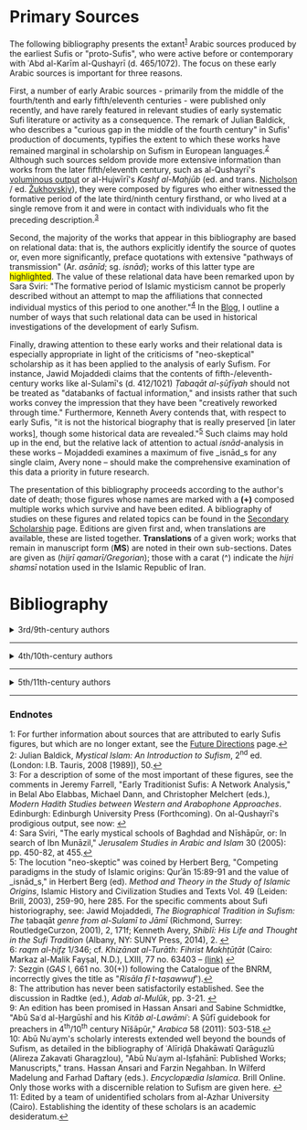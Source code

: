 <h1>Primary Sources</h1>

The following bibliography presents the extant<sup id="note1">[1](#f1)</sup> Arabic sources produced by the earliest Sufis or "proto-Sufis", who were active before or contemporary with ʿAbd al-Karīm al-Qushayrī (d. 465/1072). The focus on these early Arabic sources is important for three reasons.

First, a number of early Arabic sources - primarily from the middle of the fourth/tenth and early fifth/eleventh centuries - were published only recently, and have rarely featured in relevant studies of early systematic Sufi literature or activity as a consequence. The remark of Julian Baldick, who describes a "curious gap in the middle of the fourth century" in Sufis' production of documents, typifies the extent to which these works have remained marginal in scholarship on Sufism in European languages.<sup id="note2">[2](#f2)</sup> Although such sources seldom provide more extensive information than works from the later fifth/eleventh century, such as al-Qushayrī's [voluminous output](https://www.academia.edu/11926762/The_Textual_Legacy_of_Abū_l-Qāsim_al-Qušayrī_A_Bibliographic_Record "Bibliography by Martin Nguyen and Francesco Chiabotti") or al-Hujwīrī's _Kashf al-Maḥjūb_ (ed. and trans. [Nicholson](https://archive.org/details/kashfalmahjub00usmauoft/page/n3 "Download") / ed. [Žukhovskiy](https://drive.google.com/open?id=1nJjaKR8gasakwm1EixCQ25dfPKJt1rZu "Download")), they were composed by figures who either witnessed the formative period of the late third/ninth century firsthand, or who lived at a single remove from it and were in contact with individuals who fit the preceding description.<sup id="note3">[3](#f3)</sup>

Second, the majority of the works that appear in this bibliography are based on relational data: that is, the authors explicitly identify the source of quotes or, even more significantly, preface quotations with extensive "pathways of transmission" (Ar. _asānīd_; sg. _isnād_); works of this latter type are <span style="background-color: #FFFF00">highlighted</span>. The value of these relational data have been remarked upon by Sara Sviri: "The formative period of Islamic mysticism cannot be properly described without an attempt to map the affiliations that connected individual mystics of this period to one another."<sup id="note4">[4](#f4)</sup> In the [Blog](http://zurstadt/github.io/digitalsufism/blog), I outline a number of ways that such relational data can be used in historical investigations of the development of early Sufism.

Finally, drawing attention to these early works and their relational data is especially appropriate in light of the criticisms of "neo-skeptical" scholarship as it has been applied to the analysis of early Sufism. For instance, Jawid Mojaddedi claims that the contents of fifth-/eleventh-century works like al-Sulamī's (d. 412/1021) _Ṭabaqāt al-ṣūfīyah_ should not be treated as "databanks of factual information," and insists rather that such works convey the impression that they have been "creatively reworked through time." Furthermore, Kenneth Avery contends that, with respect to early Sufis, "it is not the historical biography that is really preserved [in later works], though some historical data are revealed."<sup id="note5">[5](#f5)</sup> Such claims may hold up in the end, but the relative lack of attention to actual _isnād_-analysis in these works – Mojaddedi examines a maximum of five _isnād_s for any single claim, Avery none – should make the comprehensive examination of this data a priority in future research.  

The presentation of this bibliography proceeds according to the author's date of death; those figures whose names are marked with a **(+)** composed multiple works which survive and have been edited. A bibliography of studies on these figures and related topics can be found in the [Secondary Scholarship](https://zurstadt.github.io/digitalsufism/secondarysources) page. Editions are given first and, when translations are available, these are listed together. **Translations** of a given work; works that remain in manuscript form (**MS**) are noted in their own sub-sections. Dates are given as (_hijrī qamarī/Gregorian_); those with a carat (^) indicate the _hijri shamsī_ notation used in the Islamic Republic of Iran. 


# Bibliography

<details>
  <summary>3rd/9th-century authors</summary>  
  
-----

<h6> Abū al-Shaykh Muḥammad b. al-Ḥusayn al-Burjulānī (d. Baghdad, 852-3)</h6>
  
<details>
  <summary>Edited Works</summary>
  
-- ʿĀmir Ḥasan Ṣabrī (ed.). <span style="background-color: #FFFF00">_Kitāb al-Karam wa-l-jūd wa-sakhāʾ al-nufūs_</span>. Beirut: Dār Ibn Ḥazm, 1412/1991. [(link)](https://drive.google.com/open?id=1I5ZkBit4dDwfASXCTJtJUHbCCG1dKgH- "Download") = pp. 3-43 (Part A), in Bernd Radtke (ed.). _Materialen zur alten islamische Frömigkeit_, Basic Texts in Islamic Mysticism Vol. 2. Leiden: Brill, 2008. 
</details>

-----

<h6> Abū ʿAbd Allāh al-Ḥārith b. Asad al-Muḥāsibī (d. Baghdad, 243/857) (+)</h6>  
  
<details>
  <summary>Edited Works</summary>
  
</details>

-----

<h6> Abū Isḥāq Ibrāhīm b. ʿAbd Allāh Ibn al-Junayd al-Khuttalī (d. Baghdad, ca. 260-270/873-883) (+)</h6>  

<details>
  <summary>Edited Works</summary>

-- Abd al-Karīm Zuhūr ʿAdī and Aḥmad Rātib al-Naffakh. “<span style="background-color: #FFFF00">_Kitāb al-maḥabbah li-llāh_</span>,” in _Majallat Majmaʿ al-Lughah al-ʿArabīyah bi-Dimashq_ 58/4 (1983): pp. 658-729 [(link)](http://www.arabacademy.gov.sy/uploads/magazine/mag58/mag58-4-1.pdf "Download"); 59/1 (1984): pp. 3-44 [(link)](http://www.arabacademy.gov.sy/uploads/magazine/mag59/mag59-1-1.pdf "Download"); 59/2 (1984): pp. 245-284 [(link)](http://www.arabacademy.gov.sy/uploads/magazine/mag59/mag59-2-2.pdf "Download"); 59/3 (1984): pp. 463-504 [(link)](http://www.arabacademy.gov.sy/uploads/magazine/mag59/mag59-3-2.pdf "Download") = ʿAbd Allāh Badrān (ed.). Damascus: Dār al-Makatabī, 1423/2002 = pp. 47-194 (Part B), in Bernd Radtke (ed.). _Materialen zur alten islamische Frömigkeit_, Basic Texts in Islamic Mysticism Vol. 2. Leiden: Brill, 2008.  

-- Aḥmad Muḥammad Nūr Sayf (ed.). _Suʾālāt Ibn al-Junayd Abū Isḥāq Ibrāhīm b. ʿAbd Allāh al-Khuttalī li-Abī Zakariyyāʾ Yaḥyā b. Maʿīn_. Medina: Maktabat al-Dār, 1408/1988. [(link)](https://archive.org/details/alfirdwsiy2018_gmail_2523/page/n3 "Download")
</details>  

-----

<h6> Abū Saʿīd Aḥmad b. ʿĪsā al-Kharrāz** (d. Egypt, ca. 286/897) (+)</h6>  
<details>
  <summary>Edited Works</summary>

-- Qāsim al-Samarrāʾī. "Rasāʾil al-Kharrāz, Abū Saʿīd al-Kharrāz m. 286," _Majallat al-Majmaʿ al-ʿIlmī al-ʿIraqī_ 15 (1967), 158-212. [(link)](https://drive.google.com/open?id=1RVQC_9GKQIqYcYqFPXGnseq7pNrPiJ2P "Download")  

-- pp. ١-٨٣ (Ar.). In A.J. Arberry (ed.), _Kitāb al-Ṣidq_, Islamic Research Association Vol 6. London: Oxford University Press, 1937 [(link)](https://drive.google.com/open?id=1gGEdCYj3vZDJirmbYiw4r760sILYBwLF "Download") = ʿAbd al-Ḥalīm Maḥmūd (ed.), _Kitāb al-Ṭarīq ilā llāh - Kitāb al-Ṣidq_, Fifth printing. Cairo: Dār al-Maʿārif, 1988 [(link)](https://drive.google.com/open?id=1IJt7vrSA1hTTTu2OSGNZulmK_LDVsz_K "Download") = Ḥasan al-Samāḥī and ʿAbd al-Wahhāb ʿAzzām (eds.). Damascus: Dār al-Qādirī, 1997 = ʿAbd al-Munʿim Khalīl Ibrāhīm (ed.). Beirut: Dār al-Kutub al-ʿIlmīyah, 2001.
</details>

<details>
  <summary>Translations</summary>

-- pp. 1-67 in Arberry, _The Book of Truthfulness (Kitāb al-ṣidq)_.  
  
</details>

</details>

-----

<details>
  <summary>4th/10th-century authors</summary>
  
<h6> Abū al-Ḥusayn Muḥammad b. Aḥmad al-Baghawī al-Nūrī (d. Iraq?, ca. 295/907)</h6>  

<details>
  <summary>Edited Works</summary>

-- _Maqāmāt al-Qulūb_, 133ff, in Paul Nwyia, "Textes mystiques inédits d'Abū-l-Ḥasan [_sic_] al-Nūrī (m. 295/907) avec introduction et notes," _Mélanges de l'Université Saint-Joseph_ 44/9 (Beirut: Impremerie Catholique, 1968): pp. 118-154; repr., with introduction in Persian by ʿAlīriḍā Dhakāwatī Qarāguzlū (Alireza Zakavati Gharagzlou). _Maʿārif Islāmī_ 16-17 (1368^/2000): 81-119. [(link)](http://ensani.ir/file/download/article/20101118170124-117.pdf "Download") = pp. 1-24, in al-Qāsim al-Sāmarrāʾī (ed.). _al-Taṣawwuf al-Baghdādī wa-l-Taṣawwuf al-Khurāsānī: Thalāth Rasāʾil_. Baghdad: Dār al-Warrāq li-l-Nashr, 2013.  
  
</details>

-----

<h6> Abū al-Qāsim al-Junayd b. Muḥammad al-Qawāwīrī (d. Baghdad, 298/910-11)</h6>  

<details>
  <summary>Edited Works</summary>

-- _Rasāʾil_, pp. ١-٦٣ (Ar.). In ʿAlī Ḥasan ʿAbd al-Qādir (Ali Hassan Abdel-Kader), _The Life, Personality, and Writings of al-Junayd: A Study of the Third/Ninth Century with an Edition and Translation of His Writings_. London: Luzac & Co. with the E.J.W. Gibb Memorial Series, 1962 [(link)](https://archive.org/details/TheLifePersonalityAndWritingsOfAlJunayd/page/n3 "Download") = Cairo: Baraʿī wa-Jiddāy 1988; second ed. 2001. [(link)](https://ia902909.us.archive.org/3/items/24398893/rsael-aljned-alj-ar_ptiff.pdf "Download")  
  
-- Jamāl Rajab Sīdbī (ed.). _Rasāʾil al-Junayd: Awwal ʿAmal yajmaʿ kull rasāʾil al-imām al-Junayd wa-aqwālahu al-maʾthūrah_. Damascus: Dār al-Iqrāʾ 2005; idem, _al-Junayd: al-Aʿmāl al-Kāmilah_. Cairo: al-Hayʾah al-Miṣrīyah al-ʿĀmmah li-l-Kitāb, 2014.  
  
</details>

<details>
  <summary>Translations</summary>
  
-- pp. 122-183 (En.). In ʿAbd al-Qādir, _The Life_.  
-- pp. 108ff. In Süleyman Ateş, _Cüneyd-i Baǧdâdî: Havati, Eserleri ve Mektuplari_. Istanbul: Sönmez Neşriyat, 1969; second ed. 1970; third ed. 1990.

</details>

-----

<h6> Abū Saʿīd Aḥmad b. Muḥammad b. Ziyād Ibn al-Aʿrābī (d. Mecca, 340/951)  (+)</h6>  

<details>
  <summary>Edited Works</summary>
  
 -- Majdī Fatḥī al-Sayyid Ibrāhīm (ed.). <span style="background-color: #FFFF00">_al-Qubal wa-l-muʿānaqah wa-l-muṣāfaḥah_</span>. Cairo: Maktabat al-Qurʾān, 1408/1988. [(link)](https://drive.google.com/open?id=1M-SfpqCGcg4kh81tMERASVsQS0ufyQaB)  
 -- ʿĀmir Najjār and Khadījah Muḥammad Kāmil (eds.). _Kitāb fīhi Maʿnā al-Zuhd wa-l-Maqālāt wa-Ṣifat al-Zāhidīn_. Cairo: Maṭbaʿat Dār al-Kutub al-Miṣrīyah, 1998. [(link)](https://ia800301.us.archive.org/34/items/zuhday/zuhdaar.pdf "Download") = Saʿd ʿAbd al-Ghaffār ʿAlī (ed.) Beirut: Dār al-Kutub al-ʿIlmīyah, /1424/2003.  
 -- ʿAbd al-Muḥsin b. Ibrāhīm b. Ahmad al-Ḥusaynī (ed.). _Kitāb al-Muʿjam_, 3 vols. in one. Riyad: Dār Ibn al-Jawzī, 1418/1997 [(link)](https://archive.org/details/miamia "Download") = Muḥammad Naṣṣār and al-Sayyid Yūsuf Aḥmad (eds.). _Muʿjam Shuyūkh Ibn al-Aʿrābī_, 2 vols. Beirut: Dār al-Kutub al-ʿIlmīyah, 1418/1998.
 
</details>

<details>
  <summary>MS</summary>
  
-- _Risālah fī al-mawāʿiẓ wa-l-fawāʾid wa-ghayri dhālika_, Dār al-Kutub al-Miṣrīyah 1/346<sup id="note6">[6](#f6)</sup>

</details>

----- 
 
<h6> Abū Muḥammad Jaʿfar b. Muḥammad b. Nuṣayr al-Khuldī (d. Baghdad, 348/959) (+)</h6>  

<details>
  <summary>Edited Works</summary>
  
-- Majdī Fatḥī al-Sayyib Ibrāhīm (ed.). <span style="background-color: #FFFF00">_al-Fawāʾid wa-l-zuhd wa-l-raqāʾiq wa-l-marāthī_</span>. Ṭanṭā: Dār al-Ṣaḥābah li-l-Turāth, 1409/1989. [(link)](https://archive.org/details/FPfzrm "Download")  
-- <span style="background-color: #FFFF00">“_Majālis al-ḥadīth_,”</span> pp. 203-212; pp. 213-221; pp. 274-281; pp. 294-301. In Nabīl Saʿd al-Dīn Jarrār (ed.), _Majmūʿ fīhi ʿasharah ajzāʾ ḥadīthīyah_, Majāmiʿ al-Ajzāʾ al-Ḥadīthīyah Vol. 2. Beirut: Dār al-Bashāʾir al-Islāmīyah, 1422/2001).  [(link)](https://ia600704.us.archive.org/21/items/waq54283/54283.pdf "Download")  
-- "<span style="background-color: #FFFF00">_Fawāʾid al-Khuldī intiqāʾu Abī Ḥafṣ ʿUmar b. al-Sarī al-Baṣrī_</span>," pp. 131-232. In Nabīl Saʿd al-Dīn Jarrār (ed.), _Majmūʿ fīhi thalāthah ajzāʾ ḥadīthīyah_,  Silsilat al-Nashr al-Waqafī Vol. 1. Beirut: Dār al-Bashāʾir al-Islāmīyah 1431/2010. [(link)](https://ia800306.us.archive.org/34/items/3ajza/3ajza.pdf "Download")  
 
</details>

<details>
  <summary>MS</summary>
  
-- _Miḥnat Abī ʿAbd Allāh Muḥammad b. Idrīs al-Shāfiʿī_, Al-Maktabah al-Asadīyah (al-Maktabah al-Ẓāhirīyah), _majmūʿ_ 10 ff 145a-147b.
-- _Waṣīyah_.<sup id="note7">[7](#f7)</sup>. Al-Maktabah al-Waṭanīyah al-Maghribīyah, Kattānī 486/14 ff 468-471. [(link)](http://opac.bnrm.ma:8000/cgi-bin/gw_2011_1_4_4/chameleon "Bibliothèque Nationale du Royaume du Maroc")
  
</details>

----- 

<h6> Abū Naṣr ʿAbd Allāh b. ʿAlī al-Sarrāj al-Ṭūsī (d. Ṭūs, 370/980)</h6>  

<details>
  <summary>Edited Works</summary> 
  
-- R.A. Nicholson (ed. and trans.). _The Kitāb al-Lumaʿ fī ʾl-taṣawwuf_, E.J.W. Gibb Memorial Series Vol. 22. Leiden: Brill and London: Luzac & Co, 1914 [(link)](https://drive.google.com/open?id=10IhO7jgOfeUKkbkwll2akx_i6RH_OlVp "Download") = ʿAbd al-Ḥalīm Maḥmūd and ʿAbd al-Bāqī Surūr (eds.). Cairo: Dār al-Kutub al-Ḥadīthah and Baghdad: Maktabah al-Muthannā, 1380/1960 [(link)](https://drive.google.com/open?id=1Cf-PcBU0rXKE7Al0yREC9gUVmbGNKgKy)  
-- A.J. Arberry (ed.). _Pages from the Kitāb al-Lumaʿ of Abū Naṣr al-Sarrāj_. London: Luzac & Company with the assistance of the E.J.W. Gibb Memorial Trust, 1947.  

</details>

<details>
  <summary>Translations</summary>
  
-- Richard Gramlich (ed. and trans.). _Schlaglichter über das Sufituum. Abū Naṣr as-Sarrāǧs Kitāb al-lumaʿ_, Freiburger Islamstudien Bd. 13. Stuttgart: Franz Steiner, 1990.  

</details>

-----

<h6> Abū ʿAbd Allāh Muḥammad Ibn Khafīf (b. Ifsākshādh / Isfākshādh) al-Shīrāzī (d. 372/982) (+)</h6>  

<details>
  <summary>Edited Works</summary>
  
-- _al-Muʿtaqad al-ṣaghīr_, pp. 284-308. In Abū al-Ḥasan ʿAlī b. Muḥammad al-Daylamī (trans. into Persian by Rukn al-Dīn Yaḥyā b. Junayd al-Shīrāzī). _Sīrāt-i Abū ʿAbd Allāh b. Khafīf al-Shīrāzī_, ed. Annemarie Schimmel. Ankara: Türk Tarih Kurumu Basimevi and Ankara Üniversitesi Ilahiyat Fakültesi, 1955; repr. Tehran: Intishārāt-i Bābāk, 1363^/1984.   
-- _Waṣīyah_, pp. 274-283. In _Sīrat-i Abū ʿAbd Allāh b. Khafīf al-Shīrāzī_, ed. Schimmel.
-- _Kitāb Faḍl al-Taṣawwuf (ʿalā al-madhāhib)_. In Fāṭimeh ʿAlāqeh and Kāẓim Bargnīsī, "_Risālah-yi 'Faḍl al-taṣawwuf ʿalā al-madhāhib': taʾlīf Abū ʿAbd Allāh Muḥammad b. Khafīf_," _Maʿārif Islāmī_ 43-44 (1377^/1998): 51-80. [(link)](http://ensani.ir/file/download/article/20101118190854-265.pdf "Download")  
-- _Kitāb al-Iqtiṣād_, pp. 443-486. In Florian Sobieroj, _Ibn Ḫafīf aš-Šīrāzī und seine Schrift Novizen erziehung (Kitāb al-Iqtiṣad). Biographische Studien, Edition und Übersetzung_, Beiruter Texte und Studien Bd. 57. Beirut: Franz Steiner, 1998. [(link)](http://menadoc.bibliothek.uni-halle.de/inhouse/content/titleinfo/2052628?query=sobieroj "Download")  
-- _Kitāb/Risālah Sharaf al-Faqr/al-Fuqarāʾ_. In Fāṭima ʿAlāqah. _Maʿārif Islāmī_ 46 (1378^/1999): 98-132. [(link)](http://ensani.ir/file/download/article/20101118192456-283.pdf "Download") 
  
</details>

<details>
  <summary>MS</summary>
  
-- _Khawwāṣ al-āyāt/Kitāb Sharḥ Khāṣṣiyyat al-Āyāt al-Bayyināt wa-Jawāmiʿ al-Daʿawāt_. Istanbul: Süleymaniye, Feyzullah Ef. 1296.
  
</details>

<details>
  <summary>Translation</summary>
  
-- _Das 'Kitāb al-Iqtiṣād' des Ibn Ḫafīf_, pp. 317-384. In Sobieroj, _Ibn Ḫafīf_.  
  
</details>

-----

<h6> Abū Bakr Muḥammad b. Isḥāq al-Kalābādhī (d. 380/990) (+)</h6>    

<details>
  <summary>Edited Works</summary>
 
-- A.J. Arberry (ed.) _al-Taʿarruf li-Madhhab Ahl al-Taṣawwuf_. Cairo: Maktabat al-Khānjī, 1936 [(link)](https://archive.org/details/123boukrika44_maktoob_20140203_2202 "Download") = Maḥmūd Amīn Nawāwī (ed.) Cairo: Maktabat al-Kullīyāt al-Azharīyah, 1992  = Aḥmad Shams al-Dīn (ed.). Beirut: Dār al-Kutub al-ʿIlmīyah, 1422/2001.

-- Muḥammad Ḥasan Muḥammad Ḥasan Ismāʿīl and Aḥmad Farīd Mazyadī (eds.). _Baḥr al-Fawaʾid al-mashhūr bi-Maʿānī al-Akhbār_. Beirut: Dār al-Kutub al-ʿIlmīyah, 1999 = Wajīh Kamāl al-Dīn Zakkī (ed.), 2 vols. Alexandria: Dār al-Salām, 1429/2008.  [(link)](https://drive.google.com/open?id=1hhg1e9T6eVl4noRoTbDH8OYy-loJImoB "Download")

</details>  
   
<details>
  <summary>Translations</summary>
  
-- Arberry (trans.). _The Doctrine of the Sufis_. Cambridge: Cambridge University Press, 1935. [(link)](https://archive.org/details/in.gov.ignca.2143 "Download")  
-- Roger Deladrière. _Traité de soufisme: les maîtres et les étapes_. Paris: Sindbad, 1981.  
-- Muḥammad Jawād Sharīʿat (ed. and trans.) _Matn u tarjameh: Kitāb-i Taʿarruf_. Tehran: Imārat-i Asāṭīr, 1992.  
Paolo Urizzi and Denis Grill (trans.). Il Sufismo: _Nelle parole degli antichi_ [_Sufism: In the Words of the Ancients_], Machina Philosophorum: Testi e studi culture euromediterranee Vol. 3. Palermo: Officina di Studi Medievali, 2002.  
-- Süleyman Uludaǧ (trans.) _Doǧuş devrinde tasavvuf_. Istanbul: Dergäh Yayınları, 2013. 

</details>

-----

<h6> Abū Jaʿfar Muḥammad b. al-Ḥusayn b. Aḥmad b. Yazdānyār (d. late 4th/10th c.?)</h6>  

<details>
  <summary>Edited Works</summary>  
  
-- pp. ١-١١٦(Ar.). In John Alden Williams _Rawḍat al-Murīdīn of Shaykh Abū Jaʿfar Ibn Yazdānyār_. PhD Dissertation: Princeton University, 1960. [(link)](https://drive.google.com/open?id=1DbgmntM_zM5sv7mqcb7IXzhpyi1B5-bi "Download")
  
</details>  

-----

<h6> _Kitāb Ādāb al-Mulūk_ (Anonymous)</h6?<sup id="note8">[8](#f8)</sup>

<details>
  <summary>Edited Works</summary>
  
-- Bernd Radtke (ed.), _Adab al-Mulūk: Ein Handbuch zur islamischen Mystik aus dem 4./10. Jahrhundert_, Beiruter Texte und Studien Bd. 37. Beirut: Franz Steiner, 1991. [(link)](http://menadoc.bibliothek.uni-halle.de/inhouse/content/titleinfo/1473511 "Download")

</details>

<details>
  <summary>Translations</summary>
  
-- Richard Gramlich (trans.). _Lebensweise der Könige: Adab al-Mulūk, ein Handbuch zur islamischen Mystik_, Abhandlungen für die Kunde des Morgenlandes, Bd. L,3. Marburg: Deutsche Morgenländische Gesellschaft and Stuttgart: Franz Steiner, 1993.

</details>

</details>

-----

<details>
  <summary>5th/11th-century authors</summary> 

<h6> Abū ʿAlī al-Ḥasan b. al-Ḥusayn, Ibn Ḥamakān al-Shāfiʿī (d. Baghdad, 405/1014-15)</h6>  

<details>
  <summary>Edited Works</summary>  
  
-- ʿĀmir Ḥasan Ṣabrī (ed.). <span style="background-color: #FFFF00">_Min Kitāb al-Zuhd li-l-imām al-ḥāfiẓ shaykh al-muḥaddithīn Abī Ḥātim Muḥammad b. Idris al-Ḥanẓalī al-Rāzī wa-yalīhi al-Kitāb al-Fawāʾid wa-l-akhbār wa-l-ḥikāyāt_</span>, Silsilat al-Kutub wa-l-Ajzāʾ Nos. 16-17. Beirut: Dār al-Bashāʾir al-Ismālīyah, 1422/2001. [(link)](https://archive.org/details/Zohd-abouHatem "Download")  

</details>

-----

<h6> Abū Saʿd ʿAbd al-Mālik b. Muḥammad b. Ibrāhīm al-Khar(k/g)ūshī (d. Nishapur, 406/1015-16) (+)</h6>  

<details>
  <summary>Edited Works</summary>
  
-- Bassām Muḥammad Bārūd (ed.). _Tahdhīb al-asrār_. (Abu Dhabi: Al-Mujammaʿ al-Thaqafī, 1999 = Sayyid Muḥammad ʿAlī (ed.) Beirut: Dār al-Kutub al-ʿIlmīyah, 1427/2006.  
-- Abū ʿĀṣim Nabīl b. Hāshim al-Ghamrī Āl Baʾlawī (ed.), _Manāḥil al-shifāʾ wa-manāhil al-ṣafāʾ bi-taḥqīq 'Kitāb Sharaf al-Muṣṭafā' (riwāyāt Abī al-Qāsim ʿAbd al-Karīm b. Hawāzin al-Qushayrī)_, 6 vols. Mecca: Dār al-Bashāʾir al-Islāmīyah, 2003. [(link)](https://drive.google.com/open?id=1C9pExXyJASLQr1at3ZXTwbkvGNd1u1E- "Download") 

</details>

<details>
  <summary>MS</summary>
  
-- _Kitāb al-Lawāmiʿ_. Vatican Library, [Vat.ar. 1642](http://www.mss.vatlib.it/guii/console?service=shortDetail "Shelfmark Record") (Edition forthcoming?).<sup id="note9">[9](#f9)</sup>   

</details>

-----

<h6> Abū ʿAbd al-Raḥmān al-Sulamī (d. Nishapur, 412/1021)  (+)</h6>  

<details>
  <summary>Edited Works</summary>
  
-- Nūr al-Dīn Shuraybah (ed.). <span style="background-color: #FFFF00">_Ṭabaqāt al-ṣūfīyah_</span>. Cairo: Al-Maṭbaʿah al-Azharīyah, 1953; 2<sup>nd</sup> ed., Cairo: Maktabat al-Khānjī, 1965; 3<sup>rd</sup> ed., Cairo: Maktabat al-Khānjī, 1987 [(link)](https://archive.org/details/TabakatSufiya "Download") = Johannes Pedersen (ed.). _Kitāb Ṭabaqāt al-ṣūfīyah. Texte arabe avec une introduction et un index_. Leiden: Brill, 1960. [(link)](https://archive.org/details/in.ernet.dli.2015.425166 "Download")  

</details>

<details>
  <summary>Translations</summary>
  
</details>

<details>
  <summary>MS</summary>

</details>

-----

<h6> Abū Saʿd Aḥmad b. Muḥammad b. Aḥmad al-Mālīnī (d. Miṣr, 412/1021-22)</h6>  

<details>
  <summary>Edited Works</summary>
  
-- ʿĀmir Ḥasan Ṣabrī (ed.). <span style="background-color: #FFFF00">_Kitāb al-Arbaʿūn fī shuyūkh al-taṣawwuf_</span>, al-Ajzāʾ wa-l-Kutub al-Ḥadīthīyah Vol. 4. Beirut: Dār al-Bashāʾir al-Islāmīyah, 1417/1997. [(link)](https://drive.google.com/open?id=1xpQGhd_bHA2PUleYWIAT1DNYaqc5LxCp "Download")  

</details>

-----

<h6> Abū Saʿīd Muḥammad b. ʿAlī b. ʿAmr an-Naqqāsh al-Ḥanbalī (d. Isfahan, 414/1023)  (+)</h6>  

<details>
  <summary>Edited Works</summary>
  
-- Majdī Fatḥī al-Sayyid Ibrāhīm (ed.). <span style="background-color: #FFFF00">_Fawāʾid al-ʿIrāqīyīn_</span>. Cairo: Maktabat al-Qurʾān, 1410/1990. [(link)](https://drive.google.com/open?id=1BHtwPwHOI43oEwTI7zZttk_ylM_65Oku "Download")  

</details>

<details>
  <summary>MS</summary>
  
-- <span style="background-color: #FFFF00">_Al-Amālī - thalāthah majālis minhā_</span>. Al-Maktabah al-Asadīyah (al-Maktabah al-Ẓāhirīyah), _majmūʿ_ 20 ff. 40-52.
  
</details>

-----

<h6> Abū Nuʿaym Aḥmad b. ʿAbd Allāh al-Iṣfahānī (d. Isfahan, 430/1038)  (+)</h6><sup id="note10">[10](#f10)</sup>  

<details>
  <summary>Edited Works</summary>
  
-- <span style="background-color: #FFFF00">_Ḥilyat al-awliyāʾ wa-ṭabaqāt al-aṣfiyāʾ_</span> (copied in 422/1031), 10 vols.. Cairo, Maktabat al-Saʿādah, 13/1932-1938<sup id="note11">[11](#f10)</sup>; reprint Beirut: Dār al-Fikr, 1400/1980. [(link)](http://waqfeya.com/book.php?bid=920 "Download")  
-- Badr b. ʿAbd Allāh b. Badr (ed.) <span style="background-color: #FFFF00">_Kitāb al-Arbaʿīn ʿalā Aadhhab al-Mutaḥaqqiqīn min al-Ṣūfīyah</span>, wa-yalīhi al-Juzʾ al-Khāmis min Kitāb al-Arbaʿīn fī Faḍ al-Duʿāʾ wa-l-Dāʿīn_. Beirut: Dār Ibn Ḥazm, 1414/1993. [(link)](https://ia802902.us.archive.org/18/items/22470/8909.pdf "Download")  
-- Maḥmūd Muḥammad al-Ḥaddād (ed.). <span style="background-color: #FFFF00">_Juzʾ min Kitāb Riyāḍat al-abdān_</span>, Bulūgh al-Amānī min al-Ajzāʾ wa-l-Amālī Vol. 5. Riyad: Dār al-ʿĀṣimah, 1408/1988. [(link)](https://ia601406.us.archive.org/28/items/waq35946/35946.pdf "Download")

</details>

-----

<h6> Abū al-Ḥasan ʿAlī b. al-Ḥasan al-Sīr(j/k/g)ānī (d. ca. 470/1077)</h6>  

<details>
  <summary>Edited Works</summary>
  
-- Mohsen Pourmokhtar (Muḥsin Pūrmukhtār) (ed.). _Al-Bayāḍ wa-l-sawād: Min khaṣāʾis ḥikam al-ʿibād fī naʿt al-murīd wa-l-murād_. Tehran: Muʾassasah-i Pizhūhishī-i Ḥikmat va Falsafah and Berlin: Muʾassasat-i Muṭālaʿāt-i Islamī Dānishgāh-i Āzād-i Berlin, 2011  = Bilal Orfali and Nada Saab (eds.). _Sufism Black and White: A Critical Edition of_ Kitāb al-Bayāḍ wa-l-Sawād _by Abū al-Ḥasan al-Sīrjānī (d. ca. 470/1077)_. Leiden: Brill, 2012.  

</details>

</details>

-----

### Endnotes
<a id="f1">1</a>: For further information about sources that are attributed to early Sufis figures, but which are no longer extant, see the [Future Directions](https://zurstadt.github.io/digitalsufism/futuredirections) page.[↩](#note1 "Return to text")  
<a id="f2">2</a>: Julian Baldick, _Mystical Islam: An Introduction to Sufism_, 2<sup>nd</sup> ed. (London: I.B. Tauris, 2008 [1989]), 50.[↩](#note2 "Return to text")  
<a id="f3">3</a>: For a description of some of the most important of these figures, see the comments in Jeremy Farrell, "Early Traditionist Sufis: A Network Analysis," in Belal Abo Elabbas, Michael Dann, and Christopher Melchert (eds.), _Modern Hadith Studies between Western and Arabophone Approaches_. Edinburgh: Edinburgh University Press (Forthcoming). On al-Qushayrī's prodigious output, see now: [↩](#note3 "Return to text")  
<a id="f4">4</a>: Sara Sviri, "The early mystical schools of Baghdad and Nīshāpūr, or: In search of Ibn Munāzil," _Jerusalem Studies in Arabic and Islam_ 30 (2005): pp. 450-82, at 455.[↩](#note4 "Return to text")  
<a id="f5">5</a>: The locution "neo-skeptic" was coined by Herbert Berg, "Competing paradigms in the study of Islamic origins: Qurʾān 15:89-91 and the value of _isnād_s," in Herbert Berg (ed). _Method and Theory in the Study of Islamic Origins_, Islamic History and Civilization Studies and Texts Vol. 49 (Leiden: Brill, 2003), 259-90, here 285. For the specific comments about Sufi historiography, see: Jawid Mojaddedi, _The Biographical Tradition in Sufism: The_ ṭabaqāt _genre from al-Sulamī to Jāmī_ (Richmond, Surrey: RoutledgeCurzon, 2001), 2, 171f;
Kenneth Avery, _Shiblī: His Life and Thought in the Sufi Tradition_ (Albany, NY: SUNY Press, 2014), 2. [↩](#note5 "Return to text")   
<a id="f6">6</a>:  _raqm al-ḥifẓ_ 1/346; cf. _Khizānat al-Turāth: Fihrist Makhṭūṭāt_ (Cairo: Markaz al-Malik Fayṣal, N.D.), LXIII, 77 no. 63403 – [(link)](http://shamela.ws/browse.php/book-5678/page-42121#page-62077) [↩](#note6 "Return to text")  
<a id="f7">7</a>: Sezgin (_GAS_ I, 661 no. 30(+)) following the Catalogue of the BNRM, incorrectly gives the title as "_Risāla fī t-taṣawwuf_').[↩](#note7 "Return to text")  
<a id="f8">8</a>: The attribution has never been satisfactorily established. See the discussion in Radtke (ed.), _Adab al-Mulūk_, pp. 3-21. [↩](#note8 "Return to text")  
<a id="f9">9</a>: An edition has been promised in Hassan Ansari and Sabine Schmidtke, "Abū Saʿd al-Ḫargūshī and his _Kitāb al-Lawāmiʿ_: A Ṣūfī guidebook for preachers in 4<sup>th</sup>/10<sup>th</sup> century Nīšāpūr," _Arabica_ 58 (2011): 503-518.[↩](#note9 "Return to text")  
<a id="f10">10</a>: Abū Nuʿaym's scholarly interests extended well beyond the bounds of Sufism, as detailed in the bibliography of ʿAlīriḍā Dhakāwatī Qarāguzlū (Alireza Zakavati Gharagzlou), "Abū Nuʿaym al-Iṣfahānī: Published Works; Manuscripts," trans. Hassan Ansari and Farzin Negahban. In Wilferd Madelung and Farhad Daftary (eds.). _Encyclopædia Islamica_. Brill Online. Only those works with a discernible relation to Sufism are given here. [↩](#note10 "Return to text")  
<a id="f11">11</a>: Edited by a team of unidentified scholars from al-Azhar University (Cairo). Establishing the identity of these scholars is an academic desideratum.[↩](#note11 "Return to text")  
